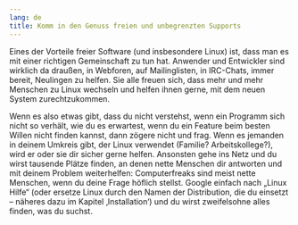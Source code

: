 ```yaml
---
lang: de
title: Komm in den Genuss freien und unbegrenzten Supports
---
```


Eines der Vorteile freier Software (und insbesondere Linux) ist, dass man es mit einer richtigen Gemeinschaft zu tun hat. Anwender und Entwickler sind wirklich da draußen, in Webforen, auf Mailinglisten, in IRC-Chats, immer bereit, Neulingen zu helfen. Sie alle freuen sich, dass mehr und mehr Menschen zu Linux wechseln und helfen ihnen gerne, mit dem neuen System zurechtzukommen.

Wenn es also etwas gibt, dass du nicht verstehst, wenn ein Programm sich nicht so verhält, wie du es erwartest, wenn du ein Feature beim besten Willen nicht finden kannst, dann zögere nicht und frag. Wenn es jemanden in deinem Umkreis gibt, der Linux verwendet (Familie? Arbeitskollege?), wird er oder sie dir sicher gerne helfen. Ansonsten gehe ins Netz und du wirst tausende Plätze finden, an denen nette Menschen dir antworten und mit deinem Problem weiterhelfen: Computerfreaks sind meist nette Menschen, wenn du deine Frage höflich stellst. Google einfach nach „Linux Hilfe“ (oder ersetze Linux durch den Namen der Distribution, die du einsetzt – näheres dazu im Kapitel ‚Installation‘) und du wirst zweifelsohne alles finden, was du suchst.




